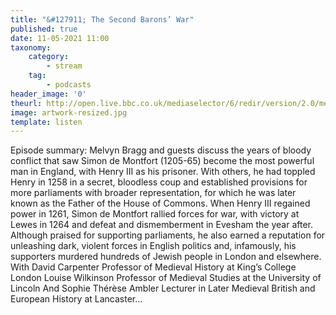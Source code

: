```yaml
---
title: "&#127911; The Second Barons’ War"
published: true
date: 11-05-2021 11:00
taxonomy:
    category:
        - stream
    tag:
        - podcasts
header_image: '0'
theurl: http://open.live.bbc.co.uk/mediaselector/6/redir/version/2.0/mediaset/audio-nondrm-download/proto/http/vpid/p09gpxh5.mp3
image: artwork-resized.jpg
template: listen
--- 
```

Episode summary: Melvyn Bragg and guests discuss the years of bloody conflict that saw Simon de Montfort (1205-65) become the most powerful man in England, with Henry III as his prisoner. With others, he had toppled Henry in 1258 in a secret, bloodless coup and established provisions for more parliaments with broader representation, for which he was later known as the Father of the House of Commons. When Henry III regained power in 1261, Simon de Montfort rallied forces for war, with victory at Lewes in 1264 and defeat and dismemberment in Evesham the year after. Although praised for supporting parliaments, he also earned a reputation for unleashing dark, violent forces in English politics and, infamously, his supporters murdered hundreds of Jewish people in London and elsewhere. With David Carpenter Professor of Medieval History at King’s College London Louise Wilkinson Professor of Medieval Studies at the University of Lincoln And Sophie Thérèse Ambler Lecturer in Later Medieval British and European History at Lancaster…
